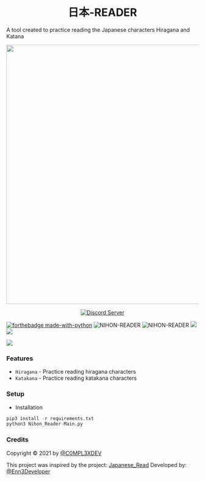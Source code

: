 <h1 align="center">日本-READER</h1>

A tool created to practice reading the Japanese characters Hiragana and Katana
<p align="center">
<img src="https://raw.githubusercontent.com/C0MPL3XDEV/NIHON-READER/main/images/%E6%97%A5%E6%9C%AC%20Reader.png"width="1900"height="680">
<p align="center">
<a href="https://discord.gg/Vy8C724XWV"><img src="https://discordapp.com/api/guilds/437716353584070677/widget.png?style=shield" alt="Discord Server"></a>
<br>

[![forthebadge made-with-python](http://ForTheBadge.com/images/badges/made-with-python.svg)](https://www.python.org/)
<img title="NIHON-READER" src="https://img.shields.io/badge/CODENAME%20-NIHON--READER-NIHON--READER?colorA=grey&colorB=red&style=for-the-badge"> <img title="NIHON-READER" src="https://img.shields.io/badge/VERSION%20-1.0-SCRIPT?colorA=grey&colorB=red&style=for-the-badge"> <img src="https://img.shields.io/badge/Visual%20Studio%20Code-0078d7.svg?style=for-the-badge&logo=visual-studio-code&logoColor=white"> <img src="https://img.shields.io/badge/github-%23121011.svg?style=for-the-badge&logo=github&logoColor=white"/>

<img src="https://raw.githubusercontent.com/C0MPL3XDEV/NIHON-READER/main/images/Screenshot%20(280).png">

### Features
- ```Hiragana```    - Practice reading hiragana characters
- ```Katakana```    - Practice reading katakana characters
  
### Setup
- Installation
```python
pip3 install -r requirements.txt
python3 Nihon_Reader-Main.py
```

### Credits
Copyright © 2021 by <a href="https:/github.com/C0MPL3XDEV/">@C0MPL3XDEV</a>

This project was inspired by the project: <a href="https://github.com/Enn3Developer/japanese_read">Japanese_Read</a> Developed by: <a href="https://github.com/Enn3Developer">@Enn3Developer</a>
